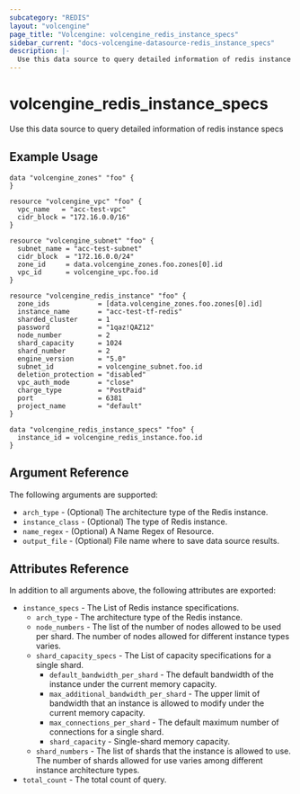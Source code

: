 ```yaml
---
subcategory: "REDIS"
layout: "volcengine"
page_title: "Volcengine: volcengine_redis_instance_specs"
sidebar_current: "docs-volcengine-datasource-redis_instance_specs"
description: |-
  Use this data source to query detailed information of redis instance specs
---
```

# volcengine_redis_instance_specs
Use this data source to query detailed information of redis instance specs
## Example Usage
```hcl
data "volcengine_zones" "foo" {
}

resource "volcengine_vpc" "foo" {
  vpc_name   = "acc-test-vpc"
  cidr_block = "172.16.0.0/16"
}

resource "volcengine_subnet" "foo" {
  subnet_name = "acc-test-subnet"
  cidr_block  = "172.16.0.0/24"
  zone_id     = data.volcengine_zones.foo.zones[0].id
  vpc_id      = volcengine_vpc.foo.id
}

resource "volcengine_redis_instance" "foo" {
  zone_ids            = [data.volcengine_zones.foo.zones[0].id]
  instance_name       = "acc-test-tf-redis"
  sharded_cluster     = 1
  password            = "1qaz!QAZ12"
  node_number         = 2
  shard_capacity      = 1024
  shard_number        = 2
  engine_version      = "5.0"
  subnet_id           = volcengine_subnet.foo.id
  deletion_protection = "disabled"
  vpc_auth_mode       = "close"
  charge_type         = "PostPaid"
  port                = 6381
  project_name        = "default"
}

data "volcengine_redis_instance_specs" "foo" {
  instance_id = volcengine_redis_instance.foo.id
}
```
## Argument Reference
The following arguments are supported:
* `arch_type` - (Optional) The architecture type of the Redis instance.
* `instance_class` - (Optional) The type of Redis instance.
* `name_regex` - (Optional) A Name Regex of Resource.
* `output_file` - (Optional) File name where to save data source results.

## Attributes Reference
In addition to all arguments above, the following attributes are exported:
* `instance_specs` - The List of Redis instance specifications.
    * `arch_type` - The architecture type of the Redis instance.
    * `node_numbers` - The list of the number of nodes allowed to be used per shard. The number of nodes allowed for different instance types varies.
    * `shard_capacity_specs` - The List of capacity specifications for a single shard.
        * `default_bandwidth_per_shard` - The default bandwidth of the instance under the current memory capacity.
        * `max_additional_bandwidth_per_shard` - The upper limit of bandwidth that an instance is allowed to modify under the current memory capacity.
        * `max_connections_per_shard` - The default maximum number of connections for a single shard.
        * `shard_capacity` - Single-shard memory capacity.
    * `shard_numbers` - The list of shards that the instance is allowed to use. The number of shards allowed for use varies among different instance architecture types.
* `total_count` - The total count of query.


